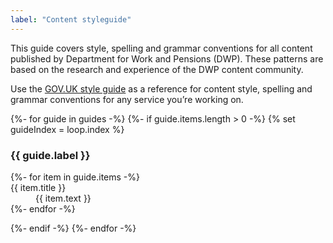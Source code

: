 ```yaml
---
label: "Content styleguide"
---
```


<p class="lede">This guide covers style, spelling and grammar conventions for all content published by Department for Work and Pensions (DWP). These patterns are based on the research and experience of the DWP content community.</p>

<p>Use the <a href="https://www.gov.uk/guidance/style-guide/a-to-z-of-gov-uk-style">GOV.UK style guide</a> as a reference for content style, spelling and grammar conventions for any service you’re working on.</p>

<div class="content-patterns js-accordion">
	{%- for guide in guides -%}
		{%- if guide.items.length > 0 -%}
			{% set guideIndex = loop.index %}
			<div class="content-pattern js-accordion-item">
				<h3 class="content-pattern__title js-accordion-item-toggler" id="{{ guideIndex }}">{{ guide.label }}</h3>
				<dl class="content-pattern__content js-accordion-item-content js-hide">
				{%- for item in guide.items -%}
					<dt class="content-pattern__subtitle" id="{{ guideIndex + '_' + loop.index }}">{{ item.title }}</dt>
					<dd class="content-pattern__text">{{ item.text }}</dd>
				{%- endfor -%}
			</dl>
			</div>
		{%- endif -%}
	{%- endfor -%}
</div>
